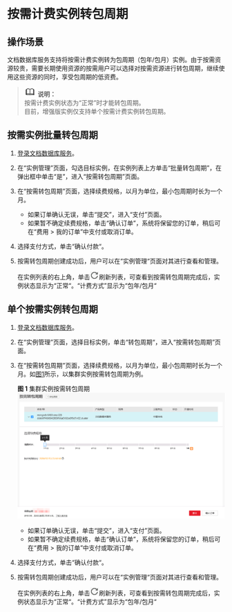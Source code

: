 # 按需计费实例转包周期<a name="zh-cn_topic_instance_mgmt"></a>

## 操作场景<a name="section1715294212120"></a>

文档数据库服务支持将按需计费实例转为包周期（包年/包月）实例。由于按需资源较贵，需要长期使用资源的按需用户可以选择对按需资源进行转包周期，继续使用这些资源的同时，享受包周期的低资费。

>![](public_sys-resources/icon-note.gif) **说明：**   
>按需计费实例状态为“正常”时才能转包周期。  
>目前，增强版实例仅支持单个按需计费实例转包周期。  

## 按需实例批量转包周期<a name="section20862342153217"></a>

1.  [登录文档数据库服务](https://support.huaweicloud.com/qs-dds/dds_02_0043.html)。
2.  在“实例管理”页面，勾选目标实例，在实例列表上方单击“批量转包周期”，在弹出框中单击“是”，进入“按需转包周期”页面。
3.  在“按需转包周期”页面，选择续费规格，以月为单位，最小包周期时长为一个月。
    -   如果订单确认无误，单击“提交”，进入“支付”页面。
    -   如果暂不确定续费规格，单击“确认订单”，系统将保留您的订单，稍后可在“费用 \> 我的订单”中支付或取消订单。

4.  选择支付方式，单击“确认付款“。
5.  按需转包周期创建成功后，用户可以在“实例管理“页面对其进行查看和管理。

    在实例列表的右上角，单击![](figures/refresh.png)刷新列表，可查看到按需转包周期完成后，实例状态显示为“正常“。“计费方式”显示为“包年/包月“


## 单个按需实例转包周期<a name="section9702165883612"></a>

1.  [登录文档数据库服务](https://support.huaweicloud.com/qs-dds/dds_02_0043.html)。
2.  在“实例管理”页面，选择目标实例，单击“转包周期“，进入“按需转包周期”页面。
3.  在“按需转包周期”页面，选择续费规格，以月为单位，最小包周期时长为一个月。如[图1](#fig61532493719)所示，以集群实例按需转包周期为例。

    **图 1**  集群实例按需转包周期<a name="fig61532493719"></a>  
    ![](figures/集群实例按需转包周期.png "集群实例按需转包周期")

    -   如果订单确认无误，单击“提交”，进入“支付”页面。
    -   如果暂不确定续费规格，单击“确认订单”，系统将保留您的订单，稍后可在“费用 \> 我的订单”中支付或取消订单。

4.  选择支付方式，单击“确认付款“。
5.  按需转包周期创建成功后，用户可以在“实例管理“页面对其进行查看和管理。

    在实例列表的右上角，单击![](figures/refresh.png)刷新列表，可查看到按需转包周期完成后，实例状态显示为“正常“。“计费方式”显示为“包年/包月“


